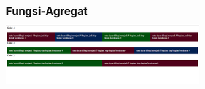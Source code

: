 # Fungsi-Agregat
![AltText](https://github.com/Larasati11/Fungsi-Agregat/blob/master/Konsep%20Grid%201.png)
